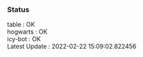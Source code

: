 ### Status


table : OK  
hogwarts : OK  
icy-bot : OK  
Latest Update : 2022-02-22 15:09:02.822456
